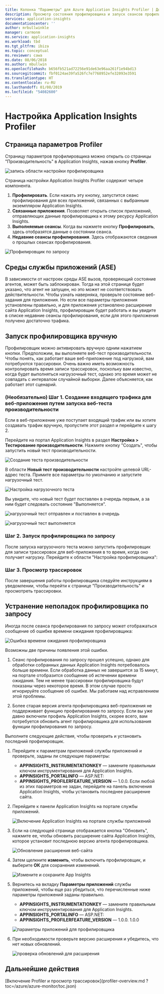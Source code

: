 ```yaml
---
title: Колонка "Параметры" для Azure Application Insights Profiler | Документация Майкрософт
description: Просмотр состояния профилировщика и запуск сеансов профилирования
services: application-insights
documentationcenter: ''
author: mrbullwinkle
manager: carmonm
ms.service: application-insights
ms.workload: tbd
ms.tgt_pltfrm: ibiza
ms.topic: conceptual
ms.reviewer: cawa
ms.date: 08/06/2018
ms.author: mbullwin
ms.openlocfilehash: b656fb521ad72256e91de63e96aa261f1e94bd13
ms.sourcegitcommit: fbf0124ae39fa526fc7e7768952efe32093e3591
ms.translationtype: HT
ms.contentlocale: ru-RU
ms.lasthandoff: 01/08/2019
ms.locfileid: "54082600"
---
```

# <a name="configure-application-insights-profiler"></a>Настройка Application Insights Profiler

## <a name="profiler-settings-page"></a>Страница параметров Profiler

Страницу параметров профилировщика можно открыть со страницы "Производительность" в Application Insights, нажав кнопку **Profiler**.

![запись области настройки профилировщика][configure-profiler-entry]

Страница настройки Application Insights Profiler содержит четыре компонента. 
1. **Профилировать**. Если нажать эту кнопку, запустится сеанс профилирования для всех приложений, связанных с выбранным экземпляром Application Insights.
1. **Связанные приложения**. Позволяет открыть список приложений, отправляющих данные профилировщика к этому ресурсу Application Insights.
1. **Выполняемые сеансы**. Когда вы нажмете кнопку **Профилировать**, здесь отобразятся данные о состоянии сеанса.
1. **Недавние сеансы профилирования**. Здесь отображаются сведения о прошлых сеансах профилирования.

![Профилировщик по запросу][profiler-on-demand]

## <a name="app-service-environments-ase"></a>Среды службы приложений (ASE)
В зависимости от настроек среды ASE вызов, проверяющий состояние агентов, может быть заблокирован. Тогда на этой странице будет указано, что агент не запущен, но это может не соответствовать действительности. Чтобы узнать наверняка, проверьте состояние веб-задания для приложения. Но если все параметры приложения установлены правильно, и для приложения установлено расширение сайта Application Insights, профилировщик будет работать и вы увидите в списке недавние сеансы профилирования, если для этого приложения получено достаточно трафика.

## <a id="profileondemand"></a> Запуск профилировщика вручную

Профилировщик можно активировать вручную одним нажатием кнопки. Предположим, вы выполняете веб-тест производительности. Чтобы понять, как работает ваше веб-приложение под нагрузкой, вам потребуются трассировки. Очень важно иметь возможность контролировать время записи трассировок, поскольку вам известно, когда будет выполняться нагрузочный тест, однако это время может не совпадать с интервалом случайной выборки.
Далее объясняется, как работает этот сценарий.

### <a name="optional-step-1-generate-traffic-to-your-web-app-by-starting-a-web-performance-test"></a>(Необязательно) Шаг 1. Создание входящего трафика для веб-приложения путем запуска веб-теста производительности

Если в веб-приложение уже поступает входящий трафик или вы хотите создавать трафик вручную, пропустите этот раздел и перейдите к шагу 2.

Перейдите на портал Application Insights в раздел **Настройка > Тестирование производительности**. Нажмите кнопку "Создать", чтобы запустить новый тест производительности.

![Создание теста производительности][create-performance-test]

В области **Новый тест производительности** настройте целевой URL-адрес теста. Примите все параметры по умолчанию и запустите нагрузочный тест.

![Настройка нагрузочного теста][configure-performance-test]

Вы увидите, что новый тест будет поставлен в очередь первым, а за ним будет следовать состояние "Выполняется".

![нагрузочный тест отправлен и поставлен в очередь][load-test-queued]

![нагрузочный тест выполняется][load-test-in-progress]

### <a name="step-2-start-profiler-on-demand"></a>Шаг 2. Запуск профилировщика по запросу

После запуска нагрузочного теста можно запустить профилировщик для записи трассировок для веб-приложения в то время, когда оно получает нагрузку.
Перейдите к области "Настройка профилировщика":


### <a name="step-3-view-traces"></a>Шаг 3. Просмотр трассировок

После завершения работы профилировщика следуйте инструкциям в уведомлении, чтобы перейти к странице "Производительность" и просмотреть трассировки.

## <a name="troubleshooting-on-demand-profiler"></a>Устранение неполадок профилировщика по запросу

Иногда после сеанса профилирования по запросу может отображаться сообщение об ошибке времени ожидания профилировщика:

![Ошибка времени ожидания профилировщика][profiler-timeout]

Возможны две причины появления этой ошибки.

1. Сеанс профилирования по запросу прошел успешно, однако для обработки собранных данных Application Insights потребовалось больше времени. Если обработка данных не завершится за 15 минут, на портале отобразится сообщение об истечении времени ожидания. Тем не менее трассировки профилировщика будут показаны через некоторое время. В этом случае просто игнорируйте сообщение об ошибке. Мы работаем над исправлением этой проблемы.

1. Более старая версия агента профилировщика веб-приложения не поддерживает функцию профилирования по запросу. Если вы уже давно включили профиль Application Insights, скорее всего, вам потребуется обновить агент профилировщика для использования функции профилирования по запросу.
  
Выполните следующие действия, чтобы проверить и установить последний профилировщик.

1. Перейдите к параметрам приложений службы приложений и проверьте, заданы ли следующие параметры:
    * **APPINSIGHTS_INSTRUMENTATIONKEY** — замените правильным ключом инструментирования для Application Insights.
    * **APPINSIGHTS_PORTALINFO** — ASP.NET:
    * **APPINSIGHTS_PROFILERFEATURE_VERSION** — 1.0.0. Если любой из этих параметров не задан, перейдите на панель включения Application Insights, чтобы установить последнее расширение сайта.

1. Перейдите к панели Application Insights на портале службы приложений.

    ![Включение Application Insights на портале службы приложений][enable-app-insights]

1. Если на следующей странице отображается кнопка "Обновить", нажмите ее, чтобы обновить расширение сайта Application Insights, которое установит последнюю версию агента профилировщика.

    ![Обновление расширения веб-сайта][update-site-extension]

1. Затем щелкните **изменить**, чтобы включить профилировщик, и выберите **ОК** для сохранения изменений.

    ![Измените и сохраните App Insights][change-and-save-appinsights]

1. Вернитесь на вкладку **Параметры приложений** службы приложений, чтобы еще раз убедиться, что перечисленные ниже параметры приложений заданы правильно.
    * **APPINSIGHTS_INSTRUMENTATIONKEY** — замените правильным ключом инструментирования для Application Insights.
    * **APPINSIGHTS_PORTALINFO** — ASP.NET:
    * **APPINSIGHTS_PROFILERFEATURE_VERSION** — 1.0.0. 1.0.0

    ![параметры приложений для профилировщика][app-settings-for-profiler]

1. При необходимости проверьте версию расширения и убедитесь, что нет новых обновлений.

    ![проверка обновлений для расширения][check-for-extension-update]

## <a name="next-steps"></a>Дальнейшие действия
[Включение Profiler и просмотр трассировок](profiler-overview.md ?toc=/azure/azure-monitor/toc.json)

[profiler-on-demand]: ./media/profiler-settings/Profiler-on-demand.png
[configure-profiler-entry]: ./media/profiler-settings/configure-profiler-entry.png
[create-performance-test]: ./media/profiler-settings/new-performance-test.png
[configure-performance-test]: ./media/profiler-settings/configure-performance-test.png
[load-test-queued]: ./media/profiler-settings/load-test-queued.png
[load-test-in-progress]: ./media/profiler-settings/load-test-inprogress.png
[enable-app-insights]: ./media/profiler-settings/enable-app-insights-blade-01.png
[update-site-extension]: ./media/profiler-settings/update-site-extension-01.png
[change-and-save-appinsights]: ./media/profiler-settings/change-and-save-appinsights-01.png
[app-settings-for-profiler]: ./media/profiler-settings/appsettings-for-profiler-01.png
[check-for-extension-update]: ./media/profiler-settings/check-extension-update-01.png
[profiler-timeout]: ./media/profiler-settings/profiler-timeout.png